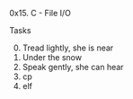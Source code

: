 0x15. C - File I/O

Tasks

0. Tread lightly, she is near
1. Under the snow
2. Speak gently, she can hear
3. cp
4. elf
